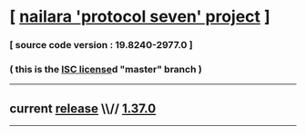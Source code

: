 
# [ [nailara 'protocol seven' project](http://src.nailara.net/) ]

### [ source code version : 19.8240-2977.0 ]

### ( this is the [ISC license](license)d "master" branch )
---
## current [release](https://github.com/anotherlink/nailara/releases) \\\\// [1.37.0](https://github.com/anotherlink/nailara/releases/tag/1.37.0)
---
